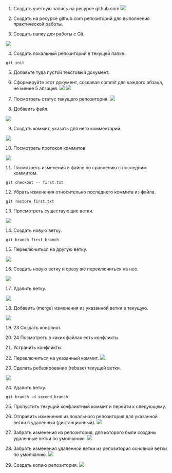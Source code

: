 1. Создать учетную запись на ресурсе github.com
![](/images/1GitAccount.jpg)
2. Создать на ресурсе github.com репозиторий для выполнения практической работы.

3. Создать папку для работы с Git.


![](/images/4Papka.jpg)

4. Создать локальный репозиторий в текущей папке.
```
git init
```
5. Добавьте туда пустой текстовый документ.

6. Сформируйте этот документ, создавая commit для каждого абзаца, не менее 5 абзацев.
![](/images/6first_paragraph.jpg)
![](/images/6third_paragraph.jpg)
7. Посмотреть статус текущего репозитория.
![](/images/7status.jpg)
8. Добавить файл.


![](/images/8newTXT.jpg)

9. Создать коммит, указать для него комментарий.


![](/images/9commit.jpg)

10. Посмотреть протокол коммитов.


![](/images/10Log.jpg)

11. Посмотреть изменения в файле по сравнению с последним коммитом.
```
git checkout -- first.txt
```
12. Убрать изменения относительно последнего коммита из файла.
```
git restore first.txt
```
13. Просмотреть существующие ветки.


![](/images/13branch.jpg)

14. Создать новую ветку.
```
git branch first_branch
```
15. Переключиться на другую ветку.


![](/images/15checkout.jpg)

16. Создать новую ветку и сразу же переключиться на нее.


![](/images/16checkout-b.jpg)

17. Удалить ветку.


![](/images/17delete.jpg)

18. Добавить (merge) изменения из указанной ветки в текущую.


![](/images/18merge.jpg)

19. 23 Создать конфликт.

20. 24 Посмотреть в каких файлах есть конфликты.

21. Устранить конфликты.

22. Переключиться на указанный коммит.
![](/images/22commitCheck.jpg)
23. Сделать ребазирование (rebase) текущей ветки.


![](/images/23rebase.jpg)

24. Удалить ветку.
```
git branch -d second_branch
```
25. Пропустить текущий конфликтный коммит и перейти к следующему.

26. Отправить изменения из локального репозитория для указанной ветки в удаленный (дистанционный).
![](/images/26push.jpg)
27. Забрать изменения из репозитория, для которого были созданы удаленные ветки по умолчанию.
![](/images/27pull.jpg)
28. Забрать изменения удаленной ветки из репозитория основной ветки по умолчанию.
![](/images/28push.jpg)
29. Создать копию репозитория.
![](/images/29clone.jpg)
